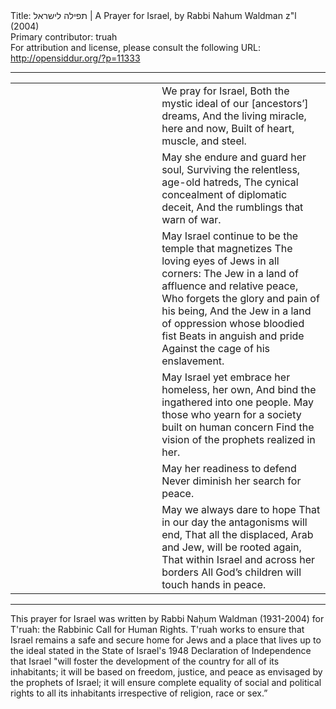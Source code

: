 <html>
<head></head>
<body>
Title: תפילה לישראל | A Prayer for Israel, by Rabbi Nahum Waldman z"l (2004)<br />
Primary contributor: truah<br />
For attribution and license, please consult the following URL: <a href="http://opensiddur.org/?p=11333">http://opensiddur.org/?p=11333</a>
<p />
<hr />

<table style="margin-left: auto;margin-right: auto;">
<tbody>
<tr><td style="vertical-align: top;" width="46%">
<div class="liturgy" style="text-align: right;"><span lang="he">

</span></div>
</td>
 
<td style="vertical-align:top;" width="53%">
<div class="english">
We pray for Israel,
Both the mystic ideal of our [ancestors’] dreams,
And the living miracle, here and now,
Built of heart, muscle, and steel.
</div></td>
</tr>


<tr>
<td style="vertical-align: top;" width="46%">
<div class="liturgy"><span lang="he">

</span></div></td>


<td style="vertical-align: top;" width="53%">
<div class="english">
May she endure and guard her soul,
Surviving the relentless, age-old hatreds,
The cynical concealment of diplomatic deceit,
And the rumblings that warn of war.
</div></td>
</tr>


<tr>
<td style="vertical-align: top;" width="46%">
<div class="liturgy"><span lang="he">

</span></div></td>


<td style="vertical-align: top;" width="53%">
<div class="english">
May Israel continue to be the temple that magnetizes
The loving eyes of Jews in all corners:
The Jew in a land of affluence and relative peace,
Who forgets the glory and pain of his being,
And the Jew in a land of oppression whose bloodied fist
Beats in anguish and pride
Against the cage of his enslavement.
</div></td>
</tr>


<tr>
<td style="vertical-align: top;" width="46%">
<div class="liturgy"><span lang="he">

</span></div></td>


<td style="vertical-align: top;" width="53%">
<div class="english">
May Israel yet embrace her homeless, her own,
And bind the ingathered into one people.
May those who yearn for a society built on human concern
Find the vision of the prophets realized in her.
</div></td>
</tr>


<tr>
<td style="vertical-align: top;" width="46%">
<div class="liturgy"><span lang="he">

</span></div></td>


<td style="vertical-align: top;" width="53%">
<div class="english">
May her readiness to defend
Never diminish her search for peace.
</div></td>
</tr>


<tr>
<td style="vertical-align: top;" width="46%">
<div class="liturgy"><span lang="he">

</span></div></td>


<td style="vertical-align: top;" width="53%">
<div class="english">
May we always dare to hope
That in our day the antagonisms will end,
That all the displaced, Arab and Jew, will be rooted again,
That within Israel and across her borders
All God’s children will touch hands in peace.
</div>
</td></tr>
</tbody></table>

<hr />

This prayer for Israel was written by Rabbi Naḥum Waldman (1931-2004) for T'ruah: the Rabbinic Call for Human Rights. T'ruah works to ensure that Israel remains a safe and secure home for Jews and a place that lives up to the ideal stated in the State of Israel's 1948 Declaration of Independence that Israel "will foster the development of the country for all of its inhabitants; it will be based on freedom, justice, and peace as envisaged by the prophets of Israel; it will ensure complete equality of social and political rights to all its inhabitants irrespective of religion, race or sex.”
</body>
</html>
